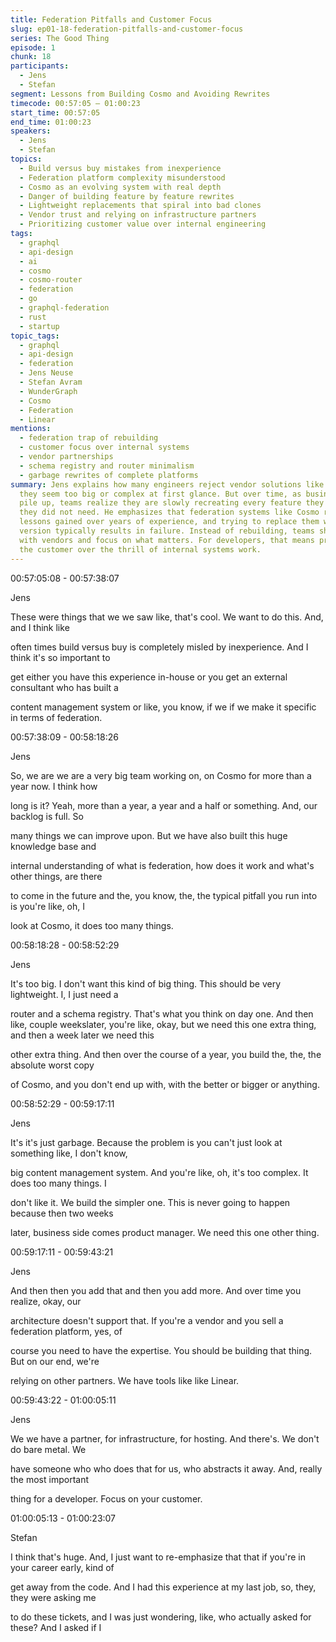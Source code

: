 ```yaml
---
title: Federation Pitfalls and Customer Focus
slug: ep01-18-federation-pitfalls-and-customer-focus
series: The Good Thing
episode: 1
chunk: 18
participants:
  - Jens
  - Stefan
segment: Lessons from Building Cosmo and Avoiding Rewrites
timecode: 00:57:05 – 01:00:23
start_time: 00:57:05
end_time: 01:00:23
speakers:
  - Jens
  - Stefan
topics:
  - Build versus buy mistakes from inexperience
  - Federation platform complexity misunderstood
  - Cosmo as an evolving system with real depth
  - Danger of building feature by feature rewrites
  - Lightweight replacements that spiral into bad clones
  - Vendor trust and relying on infrastructure partners
  - Prioritizing customer value over internal engineering
tags:
  - graphql
  - api-design
  - ai
  - cosmo
  - cosmo-router
  - federation
  - go
  - graphql-federation
  - rust
  - startup
topic_tags:
  - graphql
  - api-design
  - federation
  - Jens Neuse
  - Stefan Avram
  - WunderGraph
  - Cosmo
  - Federation
  - Linear
mentions:
  - federation trap of rebuilding
  - customer focus over internal systems
  - vendor partnerships
  - schema registry and router minimalism
  - garbage rewrites of complete platforms
summary: Jens explains how many engineers reject vendor solutions like Cosmo because
  they seem too big or complex at first glance. But over time, as business requirements
  pile up, teams realize they are slowly recreating every feature they once thought
  they did not need. He emphasizes that federation systems like Cosmo reflect deep
  lessons gained over years of experience, and trying to replace them with a lightweight
  version typically results in failure. Instead of rebuilding, teams should partner
  with vendors and focus on what matters. For developers, that means prioritizing
  the customer over the thrill of internal systems work.
---
```





00:57:05:08 - 00:57:38:07

Jens

These were things that we we saw like, that's cool. We want to do this. And, and I think like

often times build versus buy is completely misled by inexperience. And I think it's so important to

get either you have this experience in-house or you get an external consultant who has built a

content management system or like, you know, if we if we make it specific in terms of federation.

00:57:38:09 - 00:58:18:26

Jens

So, we are we are a very big team working on, on Cosmo for more than a year now. I think how

long is it? Yeah, more than a year, a year and a half or something. And, our backlog is full. So

many things we can improve upon. But we have also built this huge knowledge base and

internal understanding of what is federation, how does it work and what's other things, are there

to come in the future and the, you know, the, the typical pitfall you run into is you're like, oh, I

look at Cosmo, it does too many things.

00:58:18:28 - 00:58:52:29

Jens

It's too big. I don't want this kind of big thing. This should be very lightweight. I, I just need a

router and a schema registry. That's what you think on day one. And then like, couple weekslater, you're like, okay, but we need this one extra thing, and then a week later we need this

other extra thing. And then over the course of a year, you build the, the, the absolute worst copy

of Cosmo, and you don't end up with, with the better or bigger or anything.

00:58:52:29 - 00:59:17:11

Jens

It's it's just garbage. Because the problem is you can't just look at something like, I don't know,

big content management system. And you're like, oh, it's too complex. It does too many things. I

don't like it. We build the simpler one. This is never going to happen because then two weeks

later, business side comes product manager. We need this one other thing.

00:59:17:11 - 00:59:43:21

Jens

And then then you add that and then you add more. And over time you realize, okay, our

architecture doesn't support that. If you're a vendor and you sell a federation platform, yes, of

course you need to have the expertise. You should be building that thing. But on our end, we're

relying on other partners. We have tools like like Linear.

00:59:43:22 - 01:00:05:11

Jens

We we have a partner, for infrastructure, for hosting. And there's. We don't do bare metal. We

have someone who who does that for us, who abstracts it away. And, really the most important

thing for a developer. Focus on your customer.

01:00:05:13 - 01:00:23:07

Stefan

I think that's huge. And, I just want to re-emphasize that that if you're in your career early, kind of

get away from the code. And I had this experience at my last job, so, they, they were asking me

to do these tickets, and I was just wondering, like, who actually asked for these? And I asked if I

